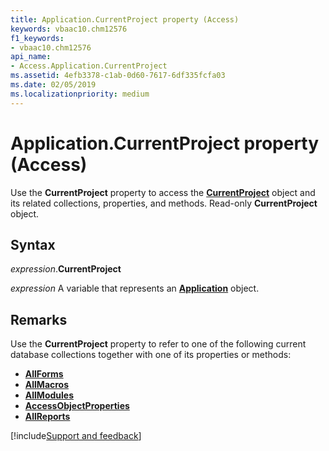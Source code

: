 ```yaml
---
title: Application.CurrentProject property (Access)
keywords: vbaac10.chm12576
f1_keywords:
- vbaac10.chm12576
api_name:
- Access.Application.CurrentProject
ms.assetid: 4efb3378-c1ab-0d60-7617-6df335fcfa03
ms.date: 02/05/2019
ms.localizationpriority: medium
---
```



# Application.CurrentProject property (Access)

Use the **CurrentProject** property to access the **[CurrentProject](Access.CurrentProject.md)** object and its related collections, properties, and methods. Read-only **CurrentProject** object.


## Syntax

_expression_.**CurrentProject**

_expression_ A variable that represents an **[Application](Access.Application.md)** object.


## Remarks

Use the **CurrentProject** property to refer to one of the following current database collections together with one of its properties or methods:

- **[AllForms](Access.AllForms.md)**
- **[AllMacros](Access.allmacros.md)**
- **[AllModules](Access.AllModules.md)**
- **[AccessObjectProperties](Access.AccessObjectProperties.md)**
- **[AllReports](Access.AllReports.md)**



[!include[Support and feedback](~/includes/feedback-boilerplate.md)]